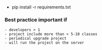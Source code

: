 - pip install -r requirements.txt

### Best practice important if
    - developers > 1
    - project include more than > 5-10 classes
    - periodical upgrade project
    - will run the project on the server
